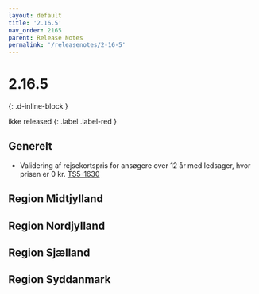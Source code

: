 ```yaml
---
layout: default
title: '2.16.5'
nav_order: 2165
parent: Release Notes
permalink: '/releasenotes/2-16-5'
---
```


# 2.16.5
{: .d-inline-block }

ikke released 
{: .label .label-red }

## Generelt
- Validering af rejsekortspris for ansøgere over 12 år med ledsager, hvor prisen er 0 kr. [TS5-1630](https://sd.trifork.com/projects/TS5/queues/custom/95/TS5-1630)
  
## Region Midtjylland

## Region Nordjylland

## Region Sjælland

## Region Syddanmark

